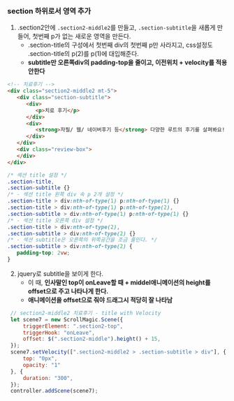 ### section 하위로서 영역 추가 
1. .section2안에 `.section2-middle2`를 만들고, `.section-subtitle`을 새롭게 만들어, 첫번째 p가 없는 새로운 영역을 만든다.
    - .section-title의 구성에서 첫번째 div의 첫번째 p만 사라지고, css설정도 .section-title의 p(2)를 p(1)에 대입해준다.
    - **subtitle만 오른쪽div의 padding-top을 줄이고, 이전위치 + velocity를 적용안한다**
```html
<!-- 치료후기 -->
<div class="section2-middle2 mt-5">
   <div class="section-subtitle">
      <div>
         <p>치료 후기</p>
      </div>
      <div>
         <strong>자필/ 웹/ 네이버후기 등</strong> 다양한 루트의 후기를 살펴봐요!
      </div>
   </div>
   <div class="review-box">
   </div>
</div>
```
```css
/* 섹션 title 설정 */
.section-title,
.section-subtitle {}
/* - 섹션 title 왼쪽 div 속 p 2개 설정 */
.section-title > div:nth-of-type(1) p:nth-of-type(1) {}
.section-title > div:nth-of-type(1) p:nth-of-type(2),
.section-subtitle > div:nth-of-type(1) p:nth-of-type(1) {}
/* - 섹션 title 오른쪽 div 설정 */
.section-title > div:nth-of-type(2),
.section-subtitle > div:nth-of-type(2) {}
/* - 섹션 subtitle은 오른쪽의 위쪽공간을 조금 줄인다. */
.section-subtitle > div:nth-of-type(2) {
   padding-top: 2vw;
}
```


2. jquery로 subtitle을 보이게 한다.
   - 이 때, **인사말인 top이 onLeave할 때 + middel애니메이션의 height를 offset으로 주고 나타나게 한다.**
   - **애니메이션을 offset으로 줘야 드래그시 적당히 잘 나타남**
```js
 // section2-middle2 치료후기 - title with Velocity
 let scene7 = new ScrollMagic.Scene({
     triggerElement: ".section2-top",
     triggerHook: "onLeave",
     offset: $(".section2-middle").height() + 15,
 });
 scene7.setVelocity([".section2-middle2 > .section-subtitle > div"], {
     top: "0px",
     opacity: "1"
 }, {
     duration: "300",
 });
 controller.addScene(scene7);
```

